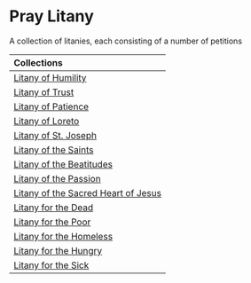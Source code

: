 # Pray Litany
A collection of litanies, each consisting of a number of petitions

| Collections                                                                                 |
|:--------------------------------------------------------------------------------------------|
| [Litany of Humility](./collections/litany-of-humility.md)                                   |
| [Litany of Trust](./collections/litany-of-trust.md)                                         |
| [Litany of Patience](./collections/litany-of-patience.md)                                   |
| [Litany of Loreto](./collections/litany-of-loreto.md)                                       |
| [Litany of St. Joseph](./collections/litany-of-st-joseph.md)                                |
| [Litany of the Saints](./collections/litany-of-the-saints.md)                               |
| [Litany of the Beatitudes](./collections/litany-of-the-beatitudes.md)                       |
| [Litany of the Passion](./collections/litany-of-the-passion.md)                             |
| [Litany of the Sacred Heart of Jesus](./collections/litany-of-the-sacred-heart-of-Jesus.md) |
| [Litany for the Dead](./collections/litany-for-the-dead.md)                                 |
| [Litany for the Poor](./collections/litany-for-the-poor.md)                                 |
| [Litany for the Homeless](./collections/litany-for-the-homeless.md)                         |
| [Litany for the Hungry](./collections/litany-for-the-hungry.md)                             |
| [Litany for the Sick](./collections/litany-for-the-sick.md)                                 |